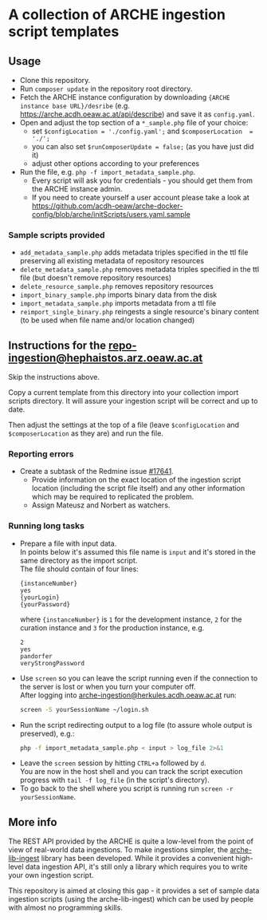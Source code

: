 # A collection of ARCHE ingestion script templates

## Usage

* Clone this repository.
* Run `composer update` in the repository root directory.
* Fetch the ARCHE instance configuration by downloading `{ARCHE instance base URL}/desribe` (e.g. https://arche.acdh.oeaw.ac.at/api/describe) and save it as `config.yaml`.
* Open and adjust the top section of a `*_sample.php` file of your choice:
    * set `$configLocation = './config.yaml';` and `$composerLocation  = './';`
    * you can also set `$runComposerUpdate = false;` (as you have just did it)
    * adjust other options according to your preferences
* Run the file, e.g. `php -f import_metadata_sample.php`.
    * Every script will ask you for credentials - you should get them from the ARCHE instance admin.
    * If you need to create yourself a user account please take a look at https://github.com/acdh-oeaw/arche-docker-config/blob/arche/initScripts/users.yaml.sample

### Sample scripts provided

* `add_metadata_sample.php` adds metadata triples specified in the ttl file preserving all existing metadata of repository resources
* `delete_metadata_sample.php` removes metadata triples specified in the ttl file (but doesn't remove repository resources)
* `delete_resource_sample.php` removes repository resources
* `import_binary_sample.php` imports binary data from the disk
* `import_metadata_sample.php` imports metadata from a ttl file
* `reimport_single_binary.php` reingests a single resource's binary content (to be used when file name and/or location changed)

## Instructions for the repo-ingestion@hephaistos.arz.oeaw.ac.at

Skip the instructions above.

Copy a current template from this directory into your collection import scripts directory.
It will assure your ingestion script will be correct and up to date.

Then adjust the settings at the top of a file (leave `$configLocation` and `$composerLocation` as they are) and run the file.

### Reporting errors

* Create a subtask of the Redmine issue [#17641](https://redmine.acdh.oeaw.ac.at/issues/17641).
    * Provide information on the exact location of the ingestion script location (including the script file itself) and any other information which may be required to replicated the problem.
    * Assign Mateusz and Norbert as watchers.

### Running long tasks

* Prepare a file with input data.  
  In points below it's assumed this file name is `input` and it's stored in the same directory as the import script.  
  The file should contain of four lines:
  ```
  {instanceNumber}
  yes
  {yourLogin}
  {yourPassword}
  ```
  where `{instanceNumber}` is `1` for the development instance, `2` for the curation instance and `3` for the production instance, e.g.
  ```
  2
  yes
  pandorfer
  veryStrongPassword
  ```
* Use `screen` so you can leave the script running even if the connection to the server is lost or when you turn your computer off.  
  After logging into arche-ingestion@herkules.acdh.oeaw.ac.at run:
  ```bash
  screen -S yourSessionName ~/login.sh
  ```
* Run the script redirecting output to a log file (to assure whole output is preserved), e.g.:
  ```bash
  php -f import_metadata_sample.php < input > log_file 2>&1
  ```
* Leave the `screen` session by hitting `CTRL+a` followed by `d`.  
  You are now in the host shell and you can track the script execution progress with `tail -f log_file` (in the script's directory).
* To go back to the shell where you script is running run `screen -r yourSessionName`.

## More info

The REST API provided by the ARCHE is quite a low-level from the point of view of real-world data ingestions.
To make ingestions simpler, the [arche-lib-ingest](https://github.com/acdh-oeaw/arche-lib-ingest) library has been developed.
While it provides a convenient high-level data ingestion API, it's still only a library which requires you to write your own ingestion script.

This repository is aimed at closing this gap - it provides a set of sample data ingestion scripts (using the arche-lib-ingest) which can be used by people with almost no programming skills.

